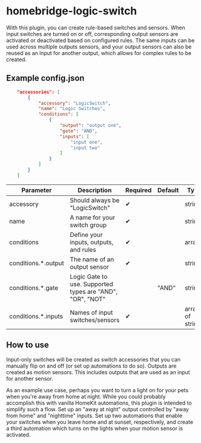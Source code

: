 # homebridge-logic-switch

With this plugin, you can create rule-based switches and sensors. When input switches are turned on or off,
corresponding output sensors are activated or deactivated based on configured rules. The same inputs can be
used across multiple outputs sensors, and your output sensors can also be reused as an input for another
output, which allows for complex rules to be created.

## Example config.json

```json
    "accessories": [
        {
            "accessory": "LogicSwitch",
            "name": "Logic Switches",
            "conditions": [
                {
                    "output": "output one",
                    "gate": "AND",
                    "inputs": [
                        "input one",
                        "input two"
                    ]
                }
            ]
        }
    ]
```

| Parameter | Description | Required | Default | Type |
| --- | --- | --- | --- | --- |
| accessory | Should always be "LogicSwitch" | ✔ | | string |
| name | A name for your switch group | ✔ | | string |
| conditions | Define your inputs, outputs, and rules | ✔ | | array |
| conditions.*.output | The name of an output sensor | ✔ | | string |
| conditions.*.gate | Logic Gate to use. Supported types are "AND", "OR", "NOT" | | "AND" | string |
| conditions.*.inputs | Names of input switches/sensors | ✔ | | array of strings |

## How to use

Input-only switches will be created as switch accessories that you can manually flip on and off (or set up
automations to do so). Outputs are created as motion sensors. This includes outputs that are used as an input
for another sensor.

As an example use case, perhaps you want to turn a light on for your pets when you're away from home at night.
While you could probably accomplish this with vanilla HomeKit automations, this plugin is intended to simplify
such a flow. Set up an "away at night" output controlled by "away from home" and "nighttime" inputs. Set up two
automations that enable your switches when you leave home and at sunset, respectively, and create a third
automation which turns on the lights when your motion sensor is activated.
